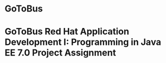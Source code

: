 # GoToBus
 # GoToBus Red Hat Application Development I: Programming in Java EE 7.0 Project Assignment 
